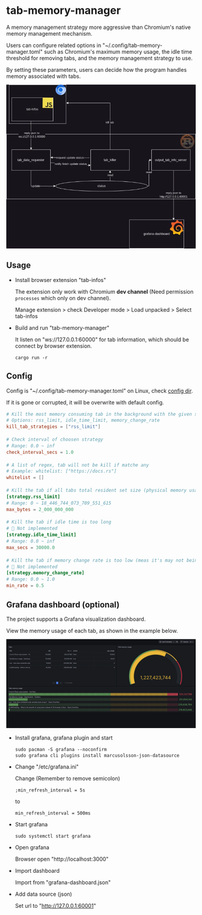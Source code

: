 # tab-memory-manager

A memory management strategy more aggressive than Chromium's native memory management mechanism.

Users can configure related options in "~/.config/tab-memory-manager.toml" such as Chromium's maximum memory usage, the idle time threshold for removing tabs, and the memory management strategy to use.

By setting these parameters, users can decide how the program handles memory associated with tabs.

![grafana-dashboard-preview](assets/architecture.webp)

## Usage

- Install browser extension "tab-infos"

  The extension only work with Chromium **dev channel** (Need permission `processes` which only on dev channel).

  Manage extension > check Developer mode > Load unpacked > Select tab-infos

- Build and run "tab-memory-manager"

  It listen on "ws://127.0.0.1:60000" for tab information, which should be connect by browser extension.

  ```shell
  cargo run -r
  ```

## Config

Config is "~/.config/tab-memory-manager.toml" on Linux, check [config dir](https://docs.rs/dirs/latest/dirs/fn.config_dir.html).

If it is gone or corrupted, it will be overwrite with default config.

```toml
# Kill the most memory consuming tab in the background with the given strategy
# Options: rss_limit, idle_time_limit, memory_change_rate
kill_tab_strategies = ["rss_limit"]

# Check interval of choosen strategy
# Range: 0.0 ~ inf
check_interval_secs = 1.0

# A list of regex, tab will not be kill if matche any
# Example: whitelist: ["https://docs.rs"]
whitelist = []

# Kill the tab if all tabs total resident set size (physical memory usage) hit limit
[strategy.rss_limit]
# Range: 0 ~ 18_446_744_073_709_551_615
max_bytes = 2_000_000_000

# Kill the tab if idle time is too long
# 🚧 Not implemented
[strategy.idle_time_limit]
# Range: 0.0 ~ inf
max_secs = 30000.0

# Kill the tab if memory change rate is too low (meas it's may not being used)
# 🚧 Not implemented
[strategy.memory_change_rate]
# Range: 0.0 ~ 1.0
min_rate = 0.5
```

## Grafana dashboard (optional)

The project supports a Grafana visualization dashboard.

View the memory usage of each tab, as shown in the example below.

![grafana-dashboard-preview](assets/grafana-dashboard-preview.webp)

- Install grafana, grafana plugin and start

  ```
  sudo pacman -S grafana --noconfirm
  sudo grafana cli plugins install marcusolsson-json-datasource
  ```

- Change "/etc/grafana.ini"

  Change (Remember to remove semicolon)

  ```
  ;min_refresh_interval = 5s
  ```
  to

  ```
  min_refresh_interval = 500ms
  ```

- Start grafana

  ```
  sudo systemctl start grafana
  ```

- Open grafana

  Browser open "http://localhost:3000"

- Import dashboard

  Import from "grafana-dashboard.json"

- Add data source (json)

  Set url to "http://127.0.0.1:60001"

